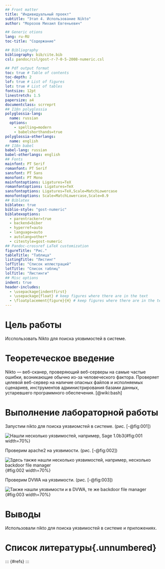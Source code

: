 ```yaml
---
## Front matter
title: "Индивидуальный проект"
subtitle: "Этап 4. Использование Nikto"
author: "Морозов Михаил Евгеньевич"

## Generic otions
lang: ru-RU
toc-title: "Содержание"

## Bibliography
bibliography: bib/cite.bib
csl: pandoc/csl/gost-r-7-0-5-2008-numeric.csl

## Pdf output format
toc: true # Table of contents
toc-depth: 2
lof: true # List of figures
lot: true # List of tables
fontsize: 12pt
linestretch: 1.5
papersize: a4
documentclass: scrreprt
## I18n polyglossia
polyglossia-lang:
  name: russian
  options:
	- spelling=modern
	- babelshorthands=true
polyglossia-otherlangs:
  name: english
## I18n babel
babel-lang: russian
babel-otherlangs: english
## Fonts
mainfont: PT Serif
romanfont: PT Serif
sansfont: PT Sans
monofont: PT Mono
mainfontoptions: Ligatures=TeX
romanfontoptions: Ligatures=TeX
sansfontoptions: Ligatures=TeX,Scale=MatchLowercase
monofontoptions: Scale=MatchLowercase,Scale=0.9
## Biblatex
biblatex: true
biblio-style: "gost-numeric"
biblatexoptions:
  - parentracker=true
  - backend=biber
  - hyperref=auto
  - language=auto
  - autolang=other*
  - citestyle=gost-numeric
## Pandoc-crossref LaTeX customization
figureTitle: "Рис."
tableTitle: "Таблица"
listingTitle: "Листинг"
lofTitle: "Список иллюстраций"
lotTitle: "Список таблиц"
lolTitle: "Листинги"
## Misc options
indent: true
header-includes:
  - \usepackage{indentfirst}
  - \usepackage{float} # keep figures where there are in the text
  - \floatplacement{figure}{H} # keep figures where there are in the text
---
```



# Цель работы

Исспользовать Nikto для поиска уязвимостей в системе.

# Теоретеческое введение

Nikto — веб-сканер, проверяющий веб-серверы на самые частые ошибки, возникающие обычно из-за человеческого фактора. 
Проверяет целевой веб-сервер на наличие опасных файлов и исполняемых сценариев, инструментов администрирования базами данных, устаревшего программного обеспечения. [@wiki:bash]

# Выполнение лабораторной работы


Запустим nikto для поиска уязвиомстей в системе. (рис. [-@fig:001])

![Нашли несколько уязвимостей, например, Sage 1.0b3](image/1.png){#fig:001 width=70%}

Проверим apache2 на уязвимости. (рис. [-@fig:002])

![Здесь также нашли несколько уязвимостей, например, несколько backdoor file manager](image/2.png){#fig:002 width=70%}

Проверим DVWA на уязвимости. (рис. [-@fig:003])

![Также нашли уязвимости и в DVWA, те же backdoor file manager](image/3.png){#fig:003 width=70%}

# Выводы

Использовали nikto для поиска уязвимостей в системе и приложениях.

# Список литературы{.unnumbered}

::: {#refs}
:::